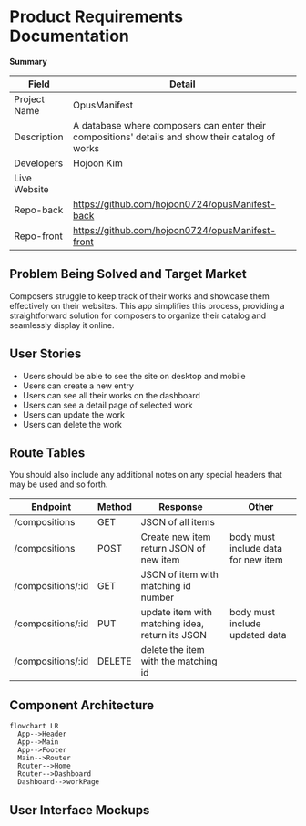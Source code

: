 # Product Requirements Documentation

**Summary**

| Field        | Detail                                                                                           |
| ------------ | ------------------------------------------------------------------------------------------------ |
| Project Name | OpusManifest                                                                                     |
| Description  | A database where composers can enter their compositions' details and show their catalog of works |
| Developers   | Hojoon Kim                                                                                       |
| Live Website |                                                                                                  |
| Repo-back    | https://github.com/hojoon0724/opusManifest-back                                                  |
| Repo-front   | https://github.com/hojoon0724/opusManifest-front                                                 |

## Problem Being Solved and Target Market

Composers struggle to keep track of their works and showcase them effectively on their websites. This app simplifies this process, providing a straightforward solution for composers to organize their catalog and seamlessly display it online.

## User Stories

- Users should be able to see the site on desktop and mobile
- Users can create a new entry
- Users can see all their works on the dashboard
- Users can see a detail page of selected work
- Users can update the work
- Users can delete the work

## Route Tables

You should also include any additional notes on any special headers that may be used and so forth.

| Endpoint          | Method | Response                                        | Other                               |
| ----------------- | ------ | ----------------------------------------------- | ----------------------------------- |
| /compositions     | GET    | JSON of all items                               |                                     |
| /compositions     | POST   | Create new item return JSON of new item         | body must include data for new item |
| /compositions/:id | GET    | JSON of item with matching id number            |                                     |
| /compositions/:id | PUT    | update item with matching idea, return its JSON | body must include updated data      |
| /compositions/:id | DELETE | delete the item with the matching id            |                                     |

## Component Architecture

```mermaid
flowchart LR
  App-->Header
  App-->Main
  App-->Footer
  Main-->Router
  Router-->Home
  Router-->Dashboard
  Dashboard-->workPage
```

## User Interface Mockups
